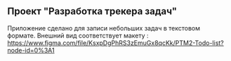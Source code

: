 ## Проект "Разработка трекера задач"

Приложение сделано для записи небольших задач в текстовом формате.
Внешний вид соответствует макету : 
https://www.figma.com/file/KsxpDgPhRS3zEmuGx8qcKk/PTM2-Todo-list?node-id=0%3A1 

